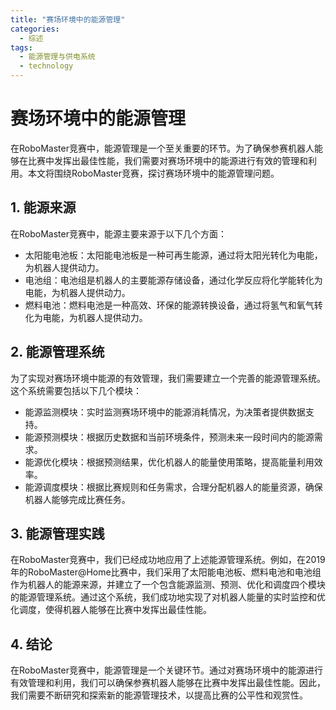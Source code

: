 ```yaml
---  
title: "赛场环境中的能源管理"  
categories:  
  - 综述  
tags: 
  - 能源管理与供电系统 
  - technology  
---  
```


# 赛场环境中的能源管理

在RoboMaster竞赛中，能源管理是一个至关重要的环节。为了确保参赛机器人能够在比赛中发挥出最佳性能，我们需要对赛场环境中的能源进行有效的管理和利用。本文将围绕RoboMaster竞赛，探讨赛场环境中的能源管理问题。

## 1. 能源来源

在RoboMaster竞赛中，能源主要来源于以下几个方面：

- 太阳能电池板：太阳能电池板是一种可再生能源，通过将太阳光转化为电能，为机器人提供动力。
- 电池组：电池组是机器人的主要能源存储设备，通过化学反应将化学能转化为电能，为机器人提供动力。
- 燃料电池：燃料电池是一种高效、环保的能源转换设备，通过将氢气和氧气转化为电能，为机器人提供动力。

## 2. 能源管理系统

为了实现对赛场环境中能源的有效管理，我们需要建立一个完善的能源管理系统。这个系统需要包括以下几个模块：

- 能源监测模块：实时监测赛场环境中的能源消耗情况，为决策者提供数据支持。
- 能源预测模块：根据历史数据和当前环境条件，预测未来一段时间内的能源需求。
- 能源优化模块：根据预测结果，优化机器人的能量使用策略，提高能量利用效率。
- 能源调度模块：根据比赛规则和任务需求，合理分配机器人的能量资源，确保机器人能够完成比赛任务。

## 3. 能源管理实践

在RoboMaster竞赛中，我们已经成功地应用了上述能源管理系统。例如，在2019年的RoboMaster@Home比赛中，我们采用了太阳能电池板、燃料电池和电池组作为机器人的能源来源，并建立了一个包含能源监测、预测、优化和调度四个模块的能源管理系统。通过这个系统，我们成功地实现了对机器人能量的实时监控和优化调度，使得机器人能够在比赛中发挥出最佳性能。

## 4. 结论

在RoboMaster竞赛中，能源管理是一个关键环节。通过对赛场环境中的能源进行有效管理和利用，我们可以确保参赛机器人能够在比赛中发挥出最佳性能。因此，我们需要不断研究和探索新的能源管理技术，以提高比赛的公平性和观赏性。 
